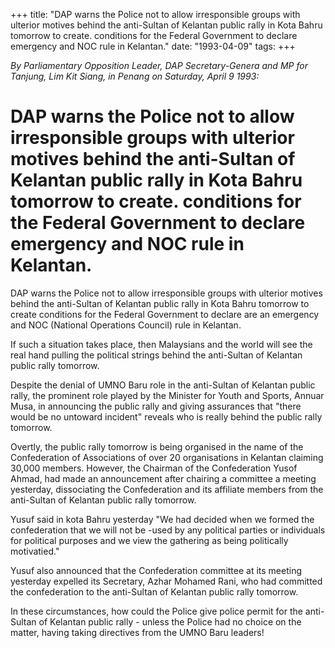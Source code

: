 +++ 
title: "DAP warns the Police not to allow irresponsible groups with ulterior motives behind the anti-Sultan of Kelantan public rally in Kota Bahru tomorrow to create. conditions for the Federal Government to declare  emergency and NOC rule in Kelantan."
date: "1993-04-09"
tags:
+++

_By Parliamentary Opposition Leader, DAP Secretary-Genera and MP for Tanjung, Lim Kit Siang, in Penang on Saturday, April 9 1993:_

# DAP warns the Police not to allow irresponsible groups with ulterior motives behind the anti-Sultan of Kelantan public rally in Kota Bahru tomorrow to create. conditions for the Federal Government to declare  emergency and NOC rule in Kelantan.

DAP warns the Police not to allow irresponsible groups with ulterior motives behind the anti-Sultan of Kelantan public rally in Kota Bahru tomorrow to create conditions for the Federal Government to declare are an emergency and NOC (National Operations Council) rule in Kelantan.</u>

If such a situation takes place, then Malaysians and the world will see the real hand pulling the political strings behind the anti-Sultan of Kelantan public rally tomorrow.

Despite the denial of UMNO Baru role in the anti-Sultan of Kelantan public rally, the prominent role played by the Minister for Youth and Sports, Annuar Musa, in announcing the public rally and giving assurances that "there would be no untoward incident" reveals who is really behind the public rally tomorrow.

Overtly, the public rally tomorrow is being organised in the name of the Confederation of Associations of over 20 organisations in	Kelantan claiming 30,000	members.
However, the Chairman of the Confederation Yusof Ahmad, had made an announcement after chairing a committee a meeting yesterday, dissociating the Confederation and its affiliate members from the anti-Sultan of Kelantan public rally tomorrow.

Yusuf said in kota Bahru yesterday "We had decided when we formed the confederation that we will not be -used by any political parties or individuals for political purposes and we view the gathering as being politically motivatied."

Yusuf also announced that the Confederation committee at its meeting yesterday expelled its Secretary, Azhar Mohamed Rani, who had committed the confederation to the anti-Sultan of Kelantan public rally tomorrow.

In these circumstances, how could the Police give police permit for the anti-Sultan of Kelantan public rally - unless the Police had no choice on the matter, having taking directives from the UMNO Baru leaders!
 
